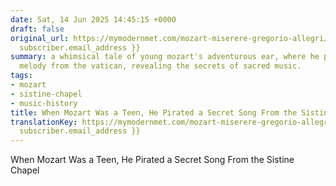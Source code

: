 ```yaml
---
date: Sat, 14 Jun 2025 14:45:15 +0000
draft: false
original_url: https://mymodernmet.com/mozart-miserere-gregorio-allegri/?adt_ei={{
  subscriber.email_address }}
summary: a whimsical tale of young mozart's adventurous ear, where he pirated a divine
  melody from the vatican, revealing the secrets of sacred music.
tags:
- mozart
- sistine-chapel
- music-history
title: When Mozart Was a Teen, He Pirated a Secret Song From the Sistine Chapel
translationKey: https://mymodernmet.com/mozart-miserere-gregorio-allegri/?adt_ei={{
  subscriber.email_address }}
---
```


When Mozart Was a Teen, He Pirated a Secret Song From the Sistine Chapel